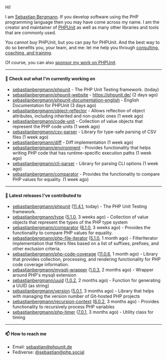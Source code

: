 Hi!

I am [Sebastian Bergmann](https://sebastian-bergmann.de/index.html?ref=github).
If you develop software using the PHP programming language then you may have come across my name.
I am the creator and maintainer of [PHPUnit](https://phpunit.de/index.html?ref=github) as well as many other libraries and tools that are commonly used.

You cannot buy PHPUnit, but you can pay for PHPUnit.
And the best way to do so benefits you, your team, and me: let me help you through [consulting, coaching, and training](https://thephp.cc/welcome?ref=github).

Of course, you can also [sponsor my work on PHPUnit](https://phpunit.de/sponsors.html?ref=github).

---

#### 👷 Check out what I'm currently working on

- [sebastianbergmann/phpunit](https://github.com/sebastianbergmann/phpunit) - The PHP Unit Testing framework. (today)
- [sebastianbergmann/phpunit-website](https://github.com/sebastianbergmann/phpunit-website) - https://phpunit.de/ (2 days ago)
- [sebastianbergmann/phpunit-documentation-english](https://github.com/sebastianbergmann/phpunit-documentation-english) - English Documentation for PHPUnit (3 days ago)
- [sebastianbergmann/object-reflector](https://github.com/sebastianbergmann/object-reflector) - Allows reflection of object attributes, including inherited and non-public ones (1 week ago)
- [sebastianbergmann/code-unit](https://github.com/sebastianbergmann/code-unit) - Collection of value objects that represent the PHP code units (1 week ago)
- [sebastianbergmann/csv-parser](https://github.com/sebastianbergmann/csv-parser) - Library for type-safe parsing of CSV files (1 week ago)
- [sebastianbergmann/diff](https://github.com/sebastianbergmann/diff) - Diff implementation (1 week ago)
- [sebastianbergmann/environment](https://github.com/sebastianbergmann/environment) - Provides functionality that helps writing PHP code that has runtime-specific execution paths (1 week ago)
- [sebastianbergmann/cli-parser](https://github.com/sebastianbergmann/cli-parser) - Library for parsing CLI options (1 week ago)
- [sebastianbergmann/comparator](https://github.com/sebastianbergmann/comparator) - Provides the functionality to compare PHP values for equality. (1 week ago)

---

#### 🔭 Latest releases I've contributed to

- [sebastianbergmann/phpunit](https://github.com/sebastianbergmann/phpunit) ([11.4.1](https://github.com/sebastianbergmann/phpunit/releases/tag/11.4.1), today) - The PHP Unit Testing framework.
- [sebastianbergmann/type](https://github.com/sebastianbergmann/type) ([5.1.0](https://github.com/sebastianbergmann/type/releases/tag/5.1.0), 3 weeks ago) - Collection of value objects that represent the types of the PHP type system
- [sebastianbergmann/comparator](https://github.com/sebastianbergmann/comparator) ([6.1.0](https://github.com/sebastianbergmann/comparator/releases/tag/6.1.0), 3 weeks ago) - Provides the functionality to compare PHP values for equality.
- [sebastianbergmann/php-file-iterator](https://github.com/sebastianbergmann/php-file-iterator) ([5.1.0](https://github.com/sebastianbergmann/php-file-iterator/releases/tag/5.1.0), 1 month ago) - FilterIterator implementation that filters files based on a list of suffixes, prefixes, and other exclusion criteria.
- [sebastianbergmann/php-code-coverage](https://github.com/sebastianbergmann/php-code-coverage) ([11.0.6](https://github.com/sebastianbergmann/php-code-coverage/releases/tag/11.0.6), 1 month ago) - Library that provides collection, processing, and rendering functionality for PHP code coverage information.
- [sebastianbergmann/mysqli-wrapper](https://github.com/sebastianbergmann/mysqli-wrapper) ([1.0.3](https://github.com/sebastianbergmann/mysqli-wrapper/releases/tag/1.0.3), 2 months ago) - Wrapper around PHP&#39;s mysqli extension
- [sebastianbergmann/uuid](https://github.com/sebastianbergmann/uuid) ([1.0.2](https://github.com/sebastianbergmann/uuid/releases/tag/1.0.2), 2 months ago) - Function for generating a UUID (as string)
- [sebastianbergmann/version](https://github.com/sebastianbergmann/version) ([5.0.1](https://github.com/sebastianbergmann/version/releases/tag/5.0.1), 3 months ago) - Library that helps with managing the version number of Git-hosted PHP projects
- [sebastianbergmann/recursion-context](https://github.com/sebastianbergmann/recursion-context) ([6.0.2](https://github.com/sebastianbergmann/recursion-context/releases/tag/6.0.2), 3 months ago) - Provides functionality to recursively process PHP variables
- [sebastianbergmann/php-timer](https://github.com/sebastianbergmann/php-timer) ([7.0.1](https://github.com/sebastianbergmann/php-timer/releases/tag/7.0.1), 3 months ago) - Utility class for timing

---

#### 📫 How to reach me

- Email: [sebastian@phpunit.de](mailto://sebastian@phpunit.de)
- Fediverse: [@sebastian@php.social](https://phpc.social/@sebastian)
